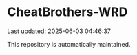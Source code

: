 # CheatBrothers-WRD

Last updated: 2025-06-03 04:46:37

This repository is automatically maintained.
